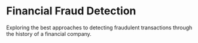 # Financial Fraud Detection
Exploring the best approaches to detecting fraudulent transactions through the history of a financial company.  
